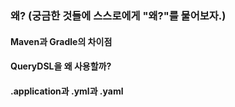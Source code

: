 ### 왜? (궁금한 것들에 스스로에게 "왜?"를 물어보자.)  
#### Maven과 Gradle의 차이점
#### QueryDSL을 왜 사용할까?
#### .application과 .yml과 .yaml
